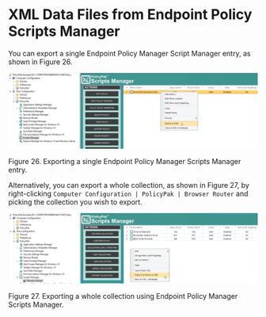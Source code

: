 # XML Data Files from Endpoint Policy Scripts Manager

You can export a single Endpoint Policy Manager Script Manager entry, as shown in Figure 26.

![deploying_policypak_directives_26](../../../../../static/img/product_docs/policypak/policypak/mdm/xmldatafiles/deploying_policypak_directives_26.webp)

Figure 26. Exporting a single Endpoint Policy Manager Scripts Manager entry.

Alternatively, you can export a whole collection, as shown in Figure 27, by right-clicking
`Computer Configuration | PolicyPak | Browser Router` and picking the collection you wish to export.

![deploying_policypak_directives_27](../../../../../static/img/product_docs/policypak/policypak/mdm/xmldatafiles/deploying_policypak_directives_27.webp)

Figure 27. Exporting a whole collection using Endpoint Policy Manager Scripts Manager.
